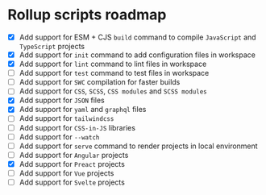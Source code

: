 # Rollup scripts roadmap

- [x] Add support for ESM + CJS `build` command to compile `JavaScript` and
      `TypeScript` projects
- [x] Add support for `init` command to add configuration files in workspace
- [x] Add support for `lint` command to lint files in workspace
- [ ] Add support for `test` command to test files in workspace
- [ ] Add support for `SWC` compilation for faster builds
- [ ] Add support for `CSS`, `SCSS`, `CSS modules` and `SCSS modules`
- [x] Add support for `JSON` files
- [x] Add support for `yaml` and `graphql` files
- [ ] Add support for `tailwindcss`
- [ ] Add support for `CSS-in-JS` libraries
- [ ] Add support for `--watch`
- [ ] Add support for `serve` command to render projects in local environment
- [ ] Add support for `Angular` projects
- [x] Add support for `Preact` projects
- [ ] Add support for `Vue` projects
- [ ] Add support for `Svelte` projects
